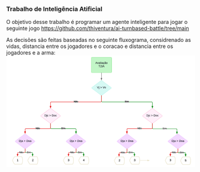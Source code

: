 ### Trabalho de Inteligência Atificial 

O objetivo desse trabalho é  programar um agente inteligente para jogar o seguinte jogo https://github.com/thiventura/ai-turnbased-battle/tree/main

As decisões são feitas baseadas no seguinte fluxograma, considrenado as vidas, distancia entre os jogadores e o coracao e distancia entre os jogadores e a arma:
![Fluxograma](https://github.com/GacAcassio/T2IA/blob/main/Fluxograma.png "Fluxograma")



 
